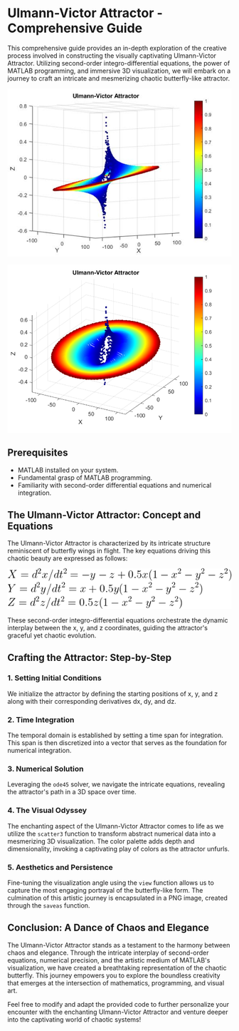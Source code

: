 # Ulmann-Victor Attractor - Comprehensive Guide

This comprehensive guide provides an in-depth exploration of the creative process involved in constructing the visually captivating Ulmann-Victor Attractor. Utilizing second-order integro-differential equations, the power of MATLAB programming, and immersive 3D visualization, we will embark on a journey to craft an intricate and mesmerizing chaotic butterfly-like attractor.

![Ulmann-Victor](Ulmann-Victor-Attractor.jpg)

![Ulmann-Victor](Ulmann-Victor-Attractor2.png)


## Prerequisites

- MATLAB installed on your system.
- Fundamental grasp of MATLAB programming.
- Familiarity with second-order differential equations and numerical integration.

## The Ulmann-Victor Attractor: Concept and Equations

The Ulmann-Victor Attractor is characterized by its intricate structure reminiscent of butterfly wings in flight. The key equations driving this chaotic beauty are expressed as follows:

![Equations](png.png)

These second-order integro-differential equations orchestrate the dynamic interplay between the x, y, and z coordinates, guiding the attractor's graceful yet chaotic evolution.

## Crafting the Attractor: Step-by-Step

### 1. Setting Initial Conditions

We initialize the attractor by defining the starting positions of x, y, and z along with their corresponding derivatives dx, dy, and dz.

### 2. Time Integration

The temporal domain is established by setting a time span for integration. This span is then discretized into a vector that serves as the foundation for numerical integration.

### 3. Numerical Solution

Leveraging the `ode45` solver, we navigate the intricate equations, revealing the attractor's path in a 3D space over time.

### 4. The Visual Odyssey

The enchanting aspect of the Ulmann-Victor Attractor comes to life as we utilize the `scatter3` function to transform abstract numerical data into a mesmerizing 3D visualization. The color palette adds depth and dimensionality, invoking a captivating play of colors as the attractor unfurls.

### 5. Aesthetics and Persistence

Fine-tuning the visualization angle using the `view` function allows us to capture the most engaging portrayal of the butterfly-like form. The culmination of this artistic journey is encapsulated in a PNG image, created through the `saveas` function.

## Conclusion: A Dance of Chaos and Elegance

The Ulmann-Victor Attractor stands as a testament to the harmony between chaos and elegance. Through the intricate interplay of second-order equations, numerical precision, and the artistic medium of MATLAB's visualization, we have created a breathtaking representation of the chaotic butterfly. This journey empowers you to explore the boundless creativity that emerges at the intersection of mathematics, programming, and visual art.

Feel free to modify and adapt the provided code to further personalize your encounter with the enchanting Ulmann-Victor Attractor and venture deeper into the captivating world of chaotic systems!
